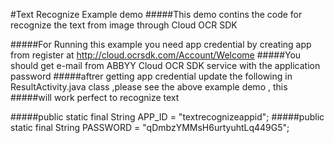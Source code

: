 #Text Recognize Example demo
#####This demo contins the code for recognize the text from image through Cloud OCR SDK

#####For Running this example you need app credential by creating app from register at http://cloud.ocrsdk.com/Account/Welcome 
#####You should get e-mail from ABBYY Cloud OCR SDK service with the application password
#####aftrer getting app credential update the following in ResultActivity.java class ,please see the above example demo , this #####will work perfect to recognize text

#####public static final String APP_ID  = "textrecognizeappid";
#####public static final String PASSWORD  = "qDmbzYMMsH6urtyuhtLq449G5";

